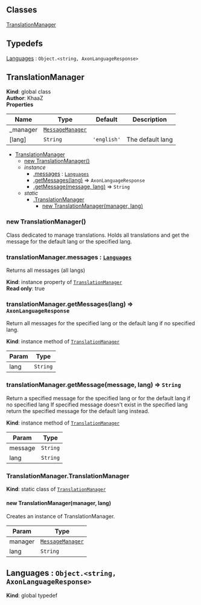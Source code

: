 ## Classes

<dl>
<dt><a href="#TranslationManager">TranslationManager</a></dt>
<dd></dd>
</dl>

## Typedefs

<dl>
<dt><a href="#Languages">Languages</a> : <code>Object.&lt;string, AxonLanguageResponse&gt;</code></dt>
<dd></dd>
</dl>

<a name="TranslationManager"></a>

## TranslationManager
**Kind**: global class  
**Author**: KhaaZ  
**Properties**

| Name | Type | Default | Description |
| --- | --- | --- | --- |
| _manager | <code>[MessageManager](Translation/MessageManager)</code> |  |  |
| [lang] | <code>String</code> | <code>&#x27;english&#x27;</code> | The default lang |


* [TranslationManager](#TranslationManager)
    * [new TranslationManager()](#new_TranslationManager_new)
    * _instance_
        * [.messages](#TranslationManager+messages) : [<code>Languages</code>](#Languages)
        * [.getMessages(lang)](#TranslationManager+getMessages) ⇒ <code>AxonLanguageResponse</code>
        * [.getMessage(message, lang)](#TranslationManager+getMessage) ⇒ <code>String</code>
    * _static_
        * [.TranslationManager](#TranslationManager.TranslationManager)
            * [new TranslationManager(manager, lang)](#new_TranslationManager.TranslationManager_new)

<a name="new_TranslationManager_new"></a>

### new TranslationManager()
Class dedicated to manage translations.
Holds all translations and get the message for the default lang or the specified lang.

<a name="TranslationManager+messages"></a>

### translationManager.messages : [<code>Languages</code>](#Languages)
Returns all messages (all langs)

**Kind**: instance property of [<code>TranslationManager</code>](#TranslationManager)  
**Read only**: true  
<a name="TranslationManager+getMessages"></a>

### translationManager.getMessages(lang) ⇒ <code>AxonLanguageResponse</code>
Return all messages for the specified lang or the default lang if no specified lang.

**Kind**: instance method of [<code>TranslationManager</code>](#TranslationManager)  

| Param | Type |
| --- | --- |
| lang | <code>String</code> | 

<a name="TranslationManager+getMessage"></a>

### translationManager.getMessage(message, lang) ⇒ <code>String</code>
Return a specified message for the specified lang or for the default lang if no specified lang
If specified message doesn't exist in the specified lang return the specified message for the default lang instead.

**Kind**: instance method of [<code>TranslationManager</code>](#TranslationManager)  

| Param | Type |
| --- | --- |
| message | <code>String</code> | 
| lang | <code>String</code> | 

<a name="TranslationManager.TranslationManager"></a>

### TranslationManager.TranslationManager
**Kind**: static class of [<code>TranslationManager</code>](#TranslationManager)  
<a name="new_TranslationManager.TranslationManager_new"></a>

#### new TranslationManager(manager, lang)
Creates an instance of TranslationManager.


| Param | Type |
| --- | --- |
| manager | <code>[MessageManager](Translation/MessageManager)</code> | 
| lang | <code>String</code> | 

<a name="Languages"></a>

## Languages : <code>Object.&lt;string, AxonLanguageResponse&gt;</code>
**Kind**: global typedef  
